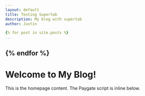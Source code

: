 ```yaml
---
layout: default
title: Testing Supertab
description: My blog with supertab
author: Justin

{% for post in site.posts %}
...
```

{% endfor %}
---

# Welcome to My Blog!

This is the homepage content. The Paygate script is inline below.

<script type="module" src="{{ '/assets/js/paygate.js' | relative_url }}"></script>
